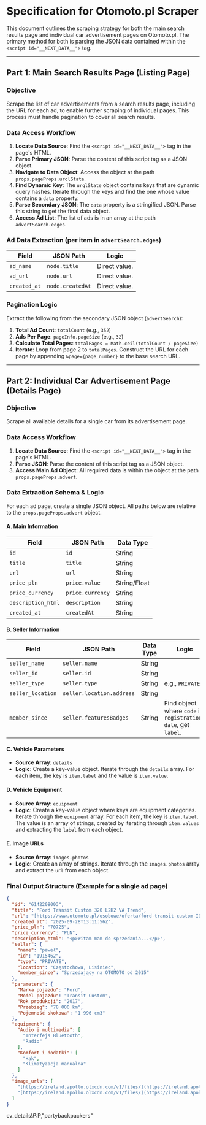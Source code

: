 ﻿# Specification for Otomoto.pl Scraper

This document outlines the scraping strategy for both the main search results page and individual car advertisement pages on Otomoto.pl. The primary method for both is parsing the JSON data contained within the `<script id="__NEXT_DATA__">` tag.

---

## Part 1: Main Search Results Page (Listing Page)

### Objective
Scrape the list of car advertisements from a search results page, including the URL for each ad, to enable further scraping of individual pages. This process must handle pagination to cover all search results.

### Data Access Workflow
1.  **Locate Data Source**: Find the `<script id="__NEXT_DATA__">` tag in the page's HTML.
2.  **Parse Primary JSON**: Parse the content of this script tag as a JSON object.
3.  **Navigate to Data Object**: Access the object at the path `props.pageProps.urqlState`.
4.  **Find Dynamic Key**: The `urqlState` object contains keys that are dynamic query hashes. Iterate through the keys and find the one whose value contains a `data` property.
5.  **Parse Secondary JSON**: The `data` property is a stringified JSON. Parse this string to get the final data object.
6.  **Access Ad List**: The list of ads is in an array at the path `advertSearch.edges`.

### Ad Data Extraction (per item in `advertSearch.edges`)

| Field | JSON Path | Logic |
|---|---|---|
| `ad_name` | `node.title` | Direct value. |
| `ad_url` | `node.url` | Direct value. |
| `created_at` | `node.createdAt` | Direct value. |

### Pagination Logic
Extract the following from the secondary JSON object (`advertSearch`):

1.  **Total Ad Count**: `totalCount` (e.g., `352`)
2.  **Ads Per Page**: `pageInfo.pageSize` (e.g., `32`)
3.  **Calculate Total Pages**: `totalPages = Math.ceil(totalCount / pageSize)`
4.  **Iterate**: Loop from page 2 to `totalPages`. Construct the URL for each page by appending `&page={page_number}` to the base search URL.

---

## Part 2: Individual Car Advertisement Page (Details Page)

### Objective
Scrape all available details for a single car from its advertisement page.

### Data Access Workflow
1.  **Locate Data Source**: Find the `<script id="__NEXT_DATA__">` tag in the page's HTML.
2.  **Parse JSON**: Parse the content of this script tag as a JSON object.
3.  **Access Main Ad Object**: All required data is within the object at the path `props.pageProps.advert`.

### Data Extraction Schema & Logic
For each ad page, create a single JSON object. All paths below are relative to the `props.pageProps.advert` object.

#### **A. Main Information**

| Field | JSON Path | Data Type |
|---|---|---|
| `id` | `id` | String |
| `title` | `title` | String |
| `url` | `url` | String |
| `price_pln` | `price.value` | String/Float |
| `price_currency` | `price.currency` | String |
| `description_html`| `description` | String |
| `created_at`| `createdAt` | String |

#### **B. Seller Information**

| Field | JSON Path | Data Type | Logic |
|---|---|---|---|
| `seller_name` | `seller.name` | String | |
| `seller_id` | `seller.id` | String | |
| `seller_type` | `seller.type` | String | e.g., `PRIVATE` |
| `seller_location` | `seller.location.address` | String | |
| `member_since` | `seller.featuresBadges` | String | Find object where `code` is `registration-date`, get `label`. |

#### **C. Vehicle Parameters**

- **Source Array**: `details`
- **Logic**: Create a key-value object. Iterate through the `details` array. For each item, the key is `item.label` and the value is `item.value`.

#### **D. Vehicle Equipment**

- **Source Array**: `equipment`
- **Logic**: Create a key-value object where keys are equipment categories. Iterate through the `equipment` array. For each item, the key is `item.label`. The value is an array of strings, created by iterating through `item.values` and extracting the `label` from each object.

#### **E. Image URLs**

- **Source Array**: `images.photos`
- **Logic**: Create an array of strings. Iterate through the `images.photos` array and extract the `url` from each object.

### Final Output Structure (Example for a single ad page)
```json
{
  "id": "6142208003",
  "title": "Ford Transit Custom 320 L2H2 VA Trend",
  "url": "[https://www.otomoto.pl/osobowe/oferta/ford-transit-custom-ID6HG4T1.html](https://www.otomoto.pl/osobowe/oferta/ford-transit-custom-ID6HG4T1.html)",
  "created_at": "2025-09-28T13:11:56Z",
  "price_pln": "70725",
  "price_currency": "PLN",
  "description_html": "<p>Witam mam do sprzedania...</p>",
  "seller": {
    "name": "paweł",
    "id": "1915462",
    "type": "PRIVATE",
    "location": "Częstochowa, Lisiniec",
    "member_since": "Sprzedający na OTOMOTO od 2015"
  },
  "parameters": {
    "Marka pojazdu": "Ford",
    "Model pojazdu": "Transit Custom",
    "Rok produkcji": "2017",
    "Przebieg": "78 000 km",
    "Pojemność skokowa": "1 996 cm3"
  },
  "equipment": {
    "Audio i multimedia": [
      "Interfejs Bluetooth",
      "Radio"
    ],
    "Komfort i dodatki": [
      "Hak",
      "Klimatyzacja manualna"
    ]
  },
  "image_urls": [
    "[https://ireland.apollo.olxcdn.com/v1/files/](https://ireland.apollo.olxcdn.com/v1/files/)...",
    "[https://ireland.apollo.olxcdn.com/v1/files/](https://ireland.apollo.olxcdn.com/v1/files/)..."
  ]
}
```

cv_details!$P:$P,"partybackpackers"